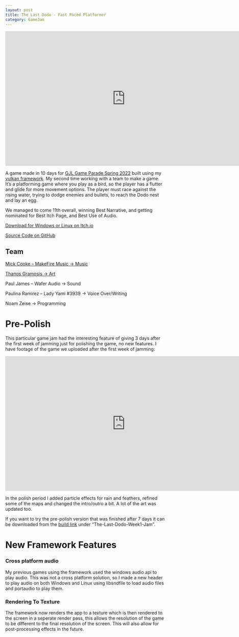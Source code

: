 ```yaml
---
layout: post
title: The Last Dodo - Fast Paced Platformer
category: GameJam
---
```


<iframe width="750" height="422" src="https://www.youtube.com/embed/4F7g-t-fPf0" title="The Last Dodo Polished Demo" frameborder="0" allow="accelerometer; autoplay; clipboard-write; encrypted-media; gyroscope; picture-in-picture; web-share" allowfullscreen></iframe>

A game made in 10 days for [GJL Game Parade Spring 2022](https://itch.io/jam/game-parade-spring-2022) built using my [vulkan framework](https://github.com/NoamZeise/Vulkan-Environment). My second time working with a team to make a game. It’s a platforming game where you play as a bird, so the player has a flutter and glide for more movement options. The player must race against the rising water, trying to dodge enemies and bullets, to reach the Dodo nest and lay an egg.

<!-- more -->

We managed to come 11th overall, winning Best Narrative, and getting nominated for Best Itch Page, and Best Use of Audio. 


[Download for Windows or Linux on Itch.io](https://noamzeise.itch.io/the-last-dodo)

[Source Code on GitHub](https://github.com/NoamZeise/DodoDash)


## Team

[Mick Cooke – MakeFire Music   -> Music](https://youtube.com/channel/UCs75GjfGdtTS-CekMJOGICA)

[Thanos Gramosis  -> Art](https://www.artstation.com/tha-com-nos)

Paul James – Wafer Audio -> Sound

Paulina Ramirez –  Lady Yami #3939  -> Voice Over/Writing 

Noam Zeise -> Programming 


# Pre-Polish

This particular game jam had the interesting feature of giving 3 days after the first week of jamming just for polishing the game, no new features. I have footage of the game we uploaded after the first week of jamming:

<iframe width="750" height="422" src="https://www.youtube.com/embed/qNOgMf0cLzA" title="The Last Dodo Demo Video" frameborder="0" allow="accelerometer; autoplay; clipboard-write; encrypted-media; gyroscope; picture-in-picture; web-share" allowfullscreen></iframe>

In the polish period I added particle effects for rain and feathers, refined some of the maps and changed the intro/outro a bit. A lot of the art was updated too.

If you want to try the pre-polish version that was finished after 7 days it can be downloaded from the [build link](https://noamzeise.itch.io/the-last-dodo) under “The-Last-Dodo-Week1-Jam”.


# New Framework Features

### Cross platform audio

My previous games using the framework used the windows audio api to play audio. This was not a cross platform solution, so I made a new header to play audio on both Windows and Linux using libsndfile to load audio files and portaudio to play them.

### Rendering To Texture

The framework now renders the app to a texture which is then rendered to the screen in a seperate render pass, this allows the resolution of the game to be different to the final resolution of the screen. This will also allow for post-processing effects in the future.
